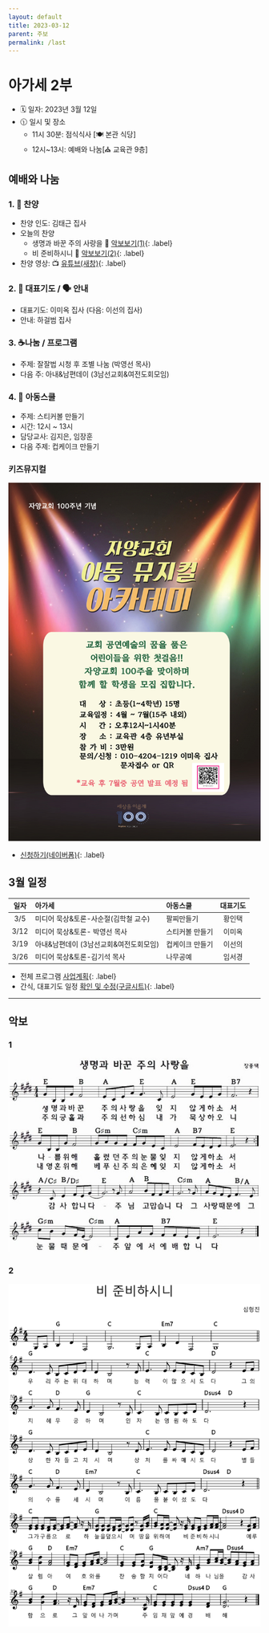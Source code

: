 ```yaml
---
layout: default
title: 2023-03-12
parent: 주보
permalink: /last
---
```


# 아가세 2부
- 🗓️ 일자: 2023년 3월 12일
- 🕦 일시 및 장소
  -  11시 30분: 점식식사 [🍽️ 본관 식당]
  -  12시~13시: 예배와 나눔[⛪ 교육관 9층]

## 예배와 나눔

### 1. 🎤 찬양
- 찬양 인도: 김태근 집사
- 오늘의 찬양
  - 생명과 바꾼 주의 사랑을 🎵 [악보보기(1)](#1){: .label}
  - 비 준비하시니 🎵 [악보보기(2)](#2){: .label}
- 찬양 영상: 📺 [유튜브(새창)](https://www.youtube.com/playlist?list=PLb8xb_lIoJ_ES2AYPE6x0PzqqewsFv5FA){: .label}

### 2. 🙏 대표기도 / 🗣️ 안내
- 대표기도: 이미옥 집사 (다음: 이선의 집사)
- 안내: 하걸범 집사

### 3. ☕나눔 / 프로그램
- 주제: 잘잘법 시청 후 조별 나눔 (박영선 목사)
- 다음 주: 아내&남편데이 (3남선교회&여전도회모임)

### 4. 🏫 아동스쿨
- 주제: 스티커볼 만들기
- 시간: 12시 ~ 13시
- 담당교사: 김지은, 임장훈
- 다음 주제: 컵케이크 만들기

### 키즈뮤지컬
![](attachments/kids_musical.jpeg)
- [신청하기(네이버폼)](https://form.office.naver.com/form/responseView.cmd?formkey=NDgwMTA3MWUtY2QyOC00M2E3LWJiZTEtNjNlM2FjODdlM2Zm&sourceId=urlshare){: .label}

## 3월 일정

|일자| 아가세| 아동스쿨 | 대표기도 |
|:---:|:-------------------------------------------|:----|:----:|
| 3/5 | 미디어 묵상&토론-사순절(김학철 교수) | 팔찌만들기 | 황인택 |
| 3/12 | 미디어 묵상&토론- 박영선 목사| 스티커볼 만들기| 이미옥 |
| 3/19 | 아내&남편데이 (3남선교회&여전도회모임)| 컵케이크 만들기| 이선의 |
| 3/26 | 미디어 묵상&토론-김기석 목사| 나무공예| 임서경 |

- 전체 프로그램 [사업계획](schedule){: .label}
- 간식, 대표기도 일정 [확인 및 수정(구글시트)](https://docs.google.com/spreadsheets/d/1lbI19_aBxfNdhaPLaUOwoYV0HYdjHeSiXNjnpaHt0dw/edit?usp=sharing){: .label}

---

## 악보

### 1
![](attachments/2023-03-12_1.jpeg)

### 2
![](attachments/2023-03-12_2.png)
